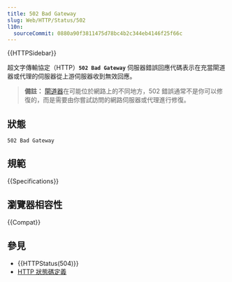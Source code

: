```yaml
---
title: 502 Bad Gateway
slug: Web/HTTP/Status/502
l10n:
  sourceCommit: 0880a90f3811475d78bc4b2c344eb4146f25f66c
---
```


{{HTTPSidebar}}

超文字傳輸協定（HTTP）**`502 Bad Gateway`** 伺服器錯誤回應代碼表示在充當閘道器或代理的伺服器從上游伺服器收到無效回應。

> **備註：** [閘道器](https://zh.wikipedia.org/wiki/网关)在可能位於網路上的不同地方，502 錯誤通常不是你可以修復的，而是需要由你嘗試訪問的網路伺服器或代理進行修復。

## 狀態

```http
502 Bad Gateway
```

## 規範

{{Specifications}}

## 瀏覽器相容性

{{Compat}}

## 參見

- {{HTTPStatus(504)}}
- [HTTP 狀態碼定義](https://httpwg.org/specs/rfc9110.html#status.502)
